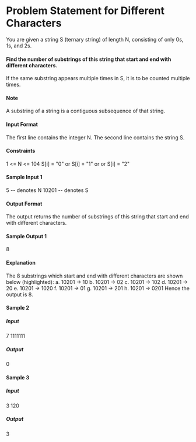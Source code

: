 # Problem Statement for Different Characters
You are given a string S (ternary string) of length N, consisting of only 0s, 1s, and 2s.

#### Find the number of substrings of this string that start and end with different characters.
If the same substring appears multiple times in S, it is to be counted multiple times.

#### Note
A substring of a string is a contiguous subsequence of that string.

#### Input Format
The first line contains the integer N.
The second line contains the string S.

#### Constraints
1 <= N <= 104
S[i] = "0" or S[i] = "1" or or S[i] = "2"

#### Sample Input 1
5         -- denotes N
10201 -- denotes S

#### Output Format
The output returns the number of substrings of this string that start and end with different characters.

#### Sample Output 1
8

#### Explanation
The 8 substrings which start and end with different characters are shown below (highlighted):
a. 10201 → 10
b. 10201 → 02
c. 10201 → 102
d. 10201 → 20
e. 10201 → 1020
f. 10201 → 01
g. 10201 → 201
h. 10201 → 0201
Hence the output is 8.

#### Sample 2

##### Input
7
1111111

##### Output
0

#### Sample 3

##### Input
3
120

##### Output
3